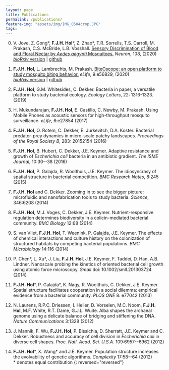 ```yaml
---
layout: page
title: Publications
permalink: /publications/
feature-img: "assets/img/IMG_0504crop.JPG"
tags:
---
```


0. V. Jove, Z. Gong\*, **F.J.H. Hol**\*, Z. Zhao\*, T.R. Sorrells, T.S. Carroll, M. Prakash, C.S. McBride, L.B. Vosshall. [Sensory Discrimination of Blood and Floral Nectar by *Aedes aegypti* Mosquitoes.](https://www.cell.com/neuron/pdfExtended/S0896-6273(20)30719-4) *Neuron*, 108, (2020)\
[*bioRxiv* version](https://www.biorxiv.org/content/10.1101/2020.02.27.954206v1.abstract) | [github](https://github.com/VosshallLab/Jove_Vosshall_2020)

0. **F.J.H. Hol**, L. Lambrechts, M. Prakash. [BiteOscope: an open platform to study mosquito biting behavior.](https://elifesciences.org/articles/56829) *eLife*, 9:e56829, (2020)\
[*bioRxiv* version](https://www.biorxiv.org/content/10.1101/2020.02.19.955641v1) | [github](https://github.com/felixhol/biteOscope)

0. **F.J.H. Hol**, G.M. Whitesides, C. Dekker. Bacteria in paper,
a versatile platform to study bacterial ecology. *Ecology Letters*, 22:
1316-1323. (2019)

0. H. Mukundarajan, **F.J.H. Hol**, E. Castillo, C. Newby, M.
Prakash. Using Mobile Phones as acoustic sensors for high-throughput
mosquito surveillance. *eLife*, 6:e27854 (2017)

0. **F.J.H. Hol**, O. Rotem, C. Dekker, E. Jurkevitch, D.A.
Koster. Bacterial predator-prey dynamics in micro-scale patchy
landscapes. *Proceedings of the Royal Society B*, 283: 20152154 (2016)

0. **F.J.H. Hol**, B. Hubert, C. Dekker, J.E. Keymer. Adaptive
resistance and growth of *Escherichia coli* bacteria in an antibiotic
gradient. *The ISME Journal*, 10:30--38 (2016)

0. **F.J.H. Hol**, P. Galajda, R. Woolthuis, J.E. Keymer. The
idiosyncrasy of spatial structure in bacterial competition. *BMC
Research Notes*, 8:245 (2015)

0. **F.J.H. Hol** and C. Dekker. Zooming in to see the bigger
picture: microfluidic and nanofabrication tools to study bacteria.
*Science*, 346:6208 (2014)

0. **F.J.H. Hol**, M.J. Voges, C. Dekker, J.E. Keymer.
Nutrient-responsive regulation determines biodiversity in a
colicin-mediated bacterial community. *BMC Biology* 12:68 (2014)

0. S. van Vliet, **F.J.H. Hol**, T. Weenink, P. Galajda, J.E.
Keymer. The effects of chemical interactions and culture history on the
colonization of structured habitats by competing bacterial populations.
*BMC Microbiology* 14:116 (2014)

0. P. Chen\*, L. Xu\*, J. Liu, **F.J.H. Hol**, J.E.
Keymer, F. Taddei, D. Han, A.B. Lindner. Nanoscale probing the kinetics
of oriented bacterial cell growth using atomic force microscopy. *Small*
doi: 10.1002/smll.201303724 (2014) 

0. **F.J.H. Hol**\*, P. Galajda\*, K. Nagy, R. Woolthuis,
C. Dekker, J.E. Keymer. Spatial structure facilitates cooperation in a
social dilemma: empirical evidence from a bacterial community. *PLOS
ONE* 8: e77042 (2013)

0. N. Laurens, R.P.C. Driessen, I. Heller, D. Vorselen, M.C. Noom, **F.J.H.
Hol**, M.F. White, R.T. Dame, G.J.L. Wuite. Alba shapes the
archaeal genome using a delicate balance of bridging and stiffening the
DNA. *Nature Communications* 3:1328 (2012)

0. J. Mannik, F. Wu, **F.J.H. Hol**, P. Bissichia, D. Sherratt,
J.E. Keymer and C. Dekker. Robustness and accuracy of cell division in
*Escherichia coli* in diverse cell shapes. *Proc. Natl. Acad. Sci.
U.S.A.* 109:6957--6962 (2012)

0. **F.J.H. Hol**\*, X. Wang\* and J.E. Keymer.
Population structure increases the evolvability of genetic algorithms.
*Complexity* 17:58--64 (2012)  
\* denotes equal contribution
{: reversed="reversed"}

<!-- Type on Strap is based on Type Theme, a free and open-source theme for [Jekyll](http://jekyllrb.com/), licensed under the MIT License.

Head over to the [theme's documentation](https://github.io/sylhare/Type-on-Strap) for much more information about Type on Strap or to install this theme on your own Jekyll site.

This file is an example of a page in Jekyll, that automatically shows up in the header navigation, you can delete or modify this file freely. -->
 
